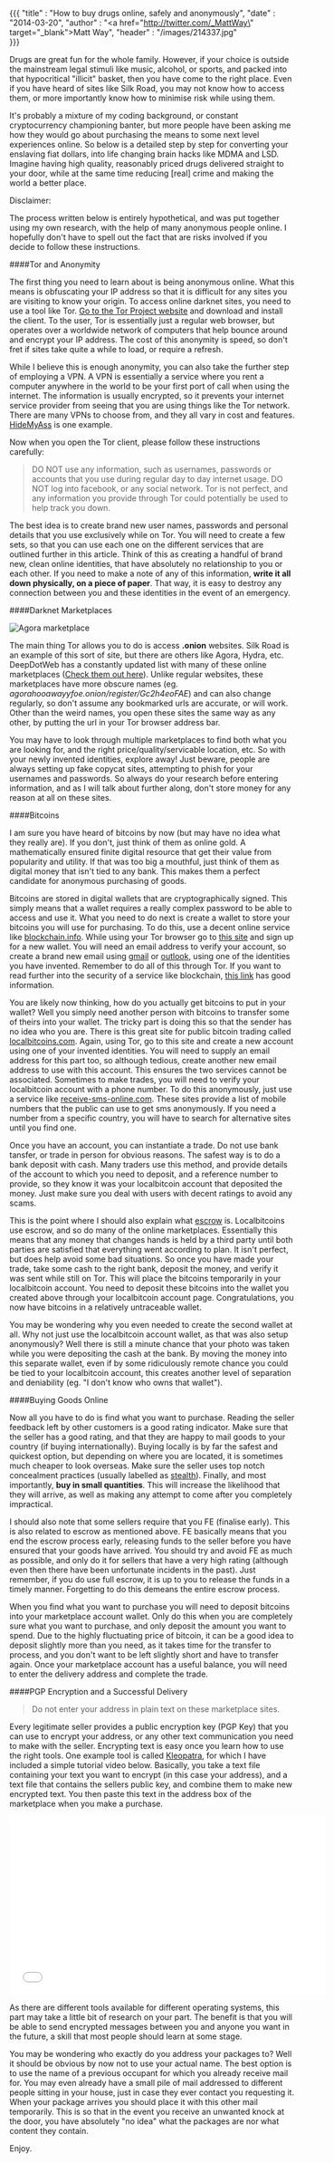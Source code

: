 {{{
	"title" : "How to buy drugs online, safely and anonymously",
	"date" : "2014-03-20",
    "author" : "<a href=\"http://twitter.com/_MattWay\" target=\"_blank\">Matt Way</a>",
    "header" : "/images/214337.jpg"    
}}}

Drugs are great fun for the whole family. However, if your choice is outside the mainstream legal stimuli like music, alcohol, or sports, and packed into that hypocritical "illicit" basket, then you have come to the right place. Even if you have heard of sites like Silk Road, you may not know how to access them, or more importantly know how to minimise risk while using them. 

It's probably a mixture of my coding background, or constant cryptocurrency championing banter, but more people have been asking me how they would go about purchasing the means to some next level experiences online. So below is a detailed step by step for converting your enslaving fiat dollars, into life changing brain hacks like MDMA and LSD. Imagine having high quality, reasonably priced drugs delivered straight to your door, while at the same time reducing [real] crime and making the world a better place.

<!-- preview -->

<div class="disclaimer">Disclaimer:

The process written below is entirely hypothetical, and was put together using my own research, with the help of many anonymous people online. I hopefully don't have to spell out the fact that are risks involved if you decide to follow these instructions.
</div>

####Tor and Anonymity

The first thing you need to learn about is being anonymous online. What this means is obfuscating your IP address so that it is difficult for any sites you are visiting to know your origin. To access online darknet sites, you need to use a tool like Tor. [Go to the Tor Project website] and download and install the client. To the user, Tor is essentially just a regular web browser, but operates over a worldwide network of computers that help bounce around and encrypt your IP address. The cost of this anonymity is speed, so don't fret if sites take quite a while to load, or require a refresh. 

While I believe this is enough anonymity, you can also take the further step of employing a VPN. A VPN is essentially a service where you rent a computer anywhere in the world to be your first port of call when using the internet. The information is usually encrypted, so it prevents your internet service provider from seeing that you are using things like the Tor network. There are many VPNs to choose from, and they all vary in cost and features. [HideMyAss](https://www.hidemyass.com/) is one example.

[Go to the Tor Project website]: https://www.torproject.org/

Now when you open the Tor client, please follow these instructions carefully:

> DO NOT use any information, such as usernames, passwords or accounts that you use during regular day to day internet usage. DO NOT log into facebook, or any social network. Tor is not perfect, and any information you provide through Tor could potentially be used to help track you down.

The best idea is to create brand new user names, passwords and personal details that you use exclusively while on Tor. You will need to create a few sets, so that you can use each one on the different services that are outlined further in this article. Think of this as creating a handful of brand new, clean online identities, that have absolutely no relationship to you or each other. If you need to make a note of any of this information, **write it all down physically, on a piece of paper**. That way, it is easy to destroy any connection between you and these identities in the event of an emergency.


####Darknet Marketplaces

![Agora marketplace](/images/1.png)

The main thing Tor allows you to do is access **.onion** websites. Silk Road is an example of this sort of site, but there are others like Agora, Hydra, etc. DeepDotWeb has a constantly updated list with many of these online marketplaces ([Check them out here]). Unlike regular websites, these marketplaces have more obscure names (eg. *agorahooawayyfoe.onion/register/Gc2h4eoFAE*) and can also change regularly, so don't assume any bookmarked urls are accurate, or will work. Other than the weird names, you open these sites the same way as any other, by putting the url in your Tor browser address bar.

You may have to look through multiple marketplaces to find both what you are looking for, and the right price/quality/servicable location, etc. So with your newly invented identities, explore away! Just beware, people are always setting up fake copycat sites, attempting to phish for your usernames and passwords. So always do your research before entering information, and as I will talk about further along, don't store money for any reason at all on these sites.

[Check them out here]: http://www.deepdotweb.com/2013/10/28/updated-llist-of-hidden-marketplaces-tor-i2p/

####Bitcoins

I am sure you have heard of bitcoins by now (but may have no idea what they really are). If you don't, just think of them as online gold. A mathematically ensured finite digital resource that get their value from popularity and utility. If that was too big a mouthful, just think of them as digital money that isn't tied to any bank. This makes them a perfect candidate for anonymous purchasing of goods.

Bitcoins are stored in digital wallets that are cryptographically signed. This simply means that a wallet requires a really complex password to be able to access and use it. What you need to do next is create a wallet to store your bitcoins you will use for purchasing. To do this, use a decent online service like [blockchain.info](http://blockchain.info/wallet). While using your Tor browser go to [this site](http://blockchain.info/wallet) and sign up for a new wallet. You will need an email address to verify your account, so create a brand new email using [gmail](http://gmail.com) or [outlook](http://outlook.com), using one of the identities you have invented. Remember to do all of this through Tor. If you want to read further into the security of a service like blockchain, [this link] has good information.

[this link]: http://bitcoin.stackexchange.com/questions/5249/how-secure-is-blockchain-info

You are likely now thinking, how do you actually get bitcoins to put in your wallet? Well you simply need another person with bitcoins to transfer some of theirs into your wallet. The tricky part is doing this so that the sender has no idea who you are. There is this great site for public bitcoin trading called [localbitcoins.com](http://localbitcoins.com). Again, using Tor, go to this site and create a new account using one of your invented identities. You will need to supply an email address for this part too, so although tedious, create another new email address to use with this account. This ensures the two services cannot be associated. Sometimes to make trades, you will need to verify your localbitcoin account with a phone number. To do this anonymously, just use a service like [receive-sms-online.com](http://receive-sms-online.com/). These sites provide a list of mobile numbers that the public can use to get sms anonymously. If you need a number from a specific country, you will have to search for alternative sites until you find one.

Once you have an account, you can instantiate a trade. Do not use bank tansfer, or trade in person for obvious reasons. The safest way is to do a bank deposit with cash. Many traders use this method, and provide details of the account to which you need to deposit, and a reference number to provide, so they know it was your localbitcoin account that deposited the money. Just make sure you deal with users with decent ratings to avoid any scams.

This is the point where I should also explain what [escrow](http://en.wikipedia.org/wiki/Escrow) is. Localbitcoins use escrow, and so do many of the online marketplaces. Essentially this means that any money that changes hands is held by a third party until both parties are satisfied that everything went according to plan. It isn't perfect, but does help avoid some bad situations. So once you have made your trade, take some cash to the right bank, deposit the money, and verify it was sent while still on Tor. This will place the bitcoins temporarily in your localbitcoin account. You need to deposit these bitcoins into the wallet you created above through your localbitcoin account page. Congratulations, you now have bitcoins in a relatively untraceable wallet.

You may be wondering why you even needed to create the second wallet at all. Why not just use the localbitcoin account wallet, as that was also setup anonymously? Well there is still a minute chance that your photo was taken while you were depositing the cash at the bank. By moving the money into this separate wallet, even if by some ridiculously remote chance you could be tied to your localbitcoin account, this creates another level of separation and deniability (eg. "I don't know who owns that wallet").

####Buying Goods Online

Now all you have to do is find what you want to purchase. Reading the seller feedback left by other customers is a good rating indicator. Make sure that the seller has a good rating, and that they are happy to mail goods to your country (if buying internationally). Buying locally is by far the safest and quickest option, but depending on where you are located, it is sometimes much cheaper to look overseas. Make sure the seller uses top notch concealment practices (usually labelled as [stealth](http://www.reddit.com/r/SilkRoad/comments/1eusom/what_in_your_experience_defines_good_stealth/)). Finally, and most importantly, **buy in small quantities**. This will increase the likelihood that they will arrive, as well as making any attempt to come after you completely impractical.

I should also note that some sellers require that you FE (finalise early). This is also related to escrow as mentioned above. FE basically means that you end the escrow process early, releasing funds to the seller before you have ensured that your goods have arrived. You should try and avoid FE as much as possible, and only do it for sellers that have a very high rating (although even then there have been unfortunate incidents in the past). Just remember, if you do use full escrow, it is up to you to release the funds in a timely manner. Forgetting to do this demeans the entire escrow process. 

When you find what you want to purchase you will need to deposit bitcoins into your marketplace account wallet. Only do this when you are completely sure what you want to purchase, and only deposit the amount you want to spend. Due to the highly fluctuating price of bitcoin, it can be a good idea to deposit slightly more than you need, as it takes time for the transfer to process, and you don't want to be left slightly short and have to transfer again. Once your marketplace account has a useful balance, you will need to enter the delivery address and complete the trade.

####PGP Encryption and a Successful Delivery

> Do not enter your address in plain text on these marketplace sites.

Every legitimate seller provides a public encryption key (PGP Key) that you can use to encrypt your address, or any other text communication you need to make with the seller. Encrypting text is easy once you learn how to use the right tools. One example tool is called [Kleopatra](http://www.kde.org/applications/utilities/kleopatra/), for which I have included a simple tutorial video below. Basically, you take a text file containing your text you want to encrypt (in this case your address), and a text file that contains the sellers public key, and combine them to make new encrypted text. You then paste this text in the address box of the marketplace when you make a purchase.

<iframe width="560" height="315" src="//www.youtube.com/embed/U33TbfZInEI" frameborder="0" allowfullscreen></iframe>


As there are different tools available for different operating systems, this part may take a little bit of research on your part. The benefit is that you will be able to send encrypted messages between you and anyone you want in the future, a skill that most people should learn at some stage.

You may be wondering who exactly do you address your packages to? Well it should be obvious by now not to use your actual name. The best option is to use the name of a previous occupant for which you already receive mail for. You may even already have a small pile of mail addressed to different people sitting in your house, just in case they ever contact you requesting it. When your package arrives you should place it with this other mail temporarily. This is so that in the event you receive an unwanted knock at the door, you have absolutely "no idea" what the packages are nor what content they contain.

Enjoy.



